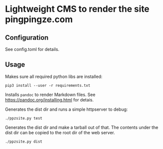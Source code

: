 # Lightweight CMS to render the site pingpingze.com

## Configuration

See config.toml for details.

## Usage

Makes sure all required python libs are installed:

```
pip3 install --user -r requirements.txt
```

Installs `pandoc` to render Markdown files. See
https://pandoc.org/installing.html for detais.

Generates the dist dir and runs a simple httpserver to debug:

```
./ppzsite.py test
```

Generates the dist dir and make a tarball out of that. The contents
under the dist dir can be copied to the root dir of the web server.

```
./ppzsite.py dist
```
